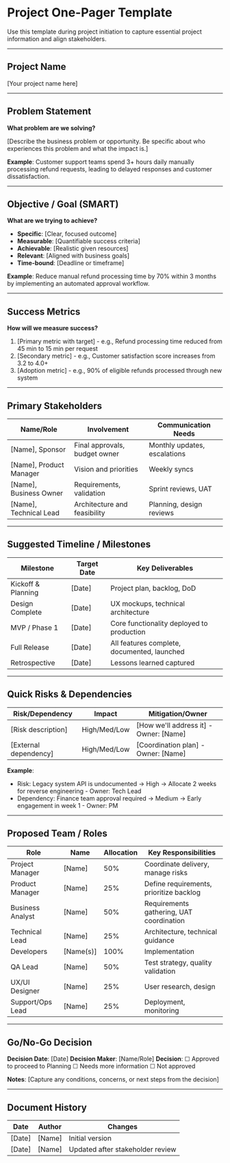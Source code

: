 # Project One-Pager Template

Use this template during project initiation to capture essential project information and align stakeholders.

---

## Project Name
[Your project name here]

---

## Problem Statement
**What problem are we solving?**

[Describe the business problem or opportunity. Be specific about who experiences this problem and what the impact is.]

**Example**: Customer support teams spend 3+ hours daily manually processing refund requests, leading to delayed responses and customer dissatisfaction.

---

## Objective / Goal (SMART)
**What are we trying to achieve?**

- **Specific**: [Clear, focused outcome]
- **Measurable**: [Quantifiable success criteria]
- **Achievable**: [Realistic given resources]
- **Relevant**: [Aligned with business goals]
- **Time-bound**: [Deadline or timeframe]

**Example**: Reduce manual refund processing time by 70% within 3 months by implementing an automated approval workflow.

---

## Success Metrics
**How will we measure success?**

1. [Primary metric with target] - e.g., Refund processing time reduced from 45 min to 15 min per request
2. [Secondary metric] - e.g., Customer satisfaction score increases from 3.2 to 4.0+
3. [Adoption metric] - e.g., 90% of eligible refunds processed through new system

---

## Primary Stakeholders

| Name/Role | Involvement | Communication Needs |
|-----------|-------------|---------------------|
| [Name], Sponsor | Final approvals, budget owner | Monthly updates, escalations |
| [Name], Product Manager | Vision and priorities | Weekly syncs |
| [Name], Business Owner | Requirements, validation | Sprint reviews, UAT |
| [Name], Technical Lead | Architecture and feasibility | Planning, design reviews |

---

## Suggested Timeline / Milestones

| Milestone | Target Date | Key Deliverables |
|-----------|-------------|------------------|
| Kickoff & Planning | [Date] | Project plan, backlog, DoD |
| Design Complete | [Date] | UX mockups, technical architecture |
| MVP / Phase 1 | [Date] | Core functionality deployed to production |
| Full Release | [Date] | All features complete, documented, launched |
| Retrospective | [Date] | Lessons learned captured |

---

## Quick Risks & Dependencies

| Risk/Dependency | Impact | Mitigation/Owner |
|-----------------|--------|------------------|
| [Risk description] | High/Med/Low | [How we'll address it] - Owner: [Name] |
| [External dependency] | High/Med/Low | [Coordination plan] - Owner: [Name] |

**Example**:
- Risk: Legacy system API is undocumented → High → Allocate 2 weeks for reverse engineering - Owner: Tech Lead
- Dependency: Finance team approval required → Medium → Early engagement in week 1 - Owner: PM

---

## Proposed Team / Roles

| Role | Name | Allocation | Key Responsibilities |
|------|------|------------|---------------------|
| Project Manager | [Name] | 50% | Coordinate delivery, manage risks |
| Product Manager | [Name] | 25% | Define requirements, prioritize backlog |
| Business Analyst | [Name] | 50% | Requirements gathering, UAT coordination |
| Technical Lead | [Name] | 25% | Architecture, technical guidance |
| Developers | [Name(s)] | 100% | Implementation |
| QA Lead | [Name] | 50% | Test strategy, quality validation |
| UX/UI Designer | [Name] | 25% | User research, design |
| Support/Ops Lead | [Name] | 25% | Deployment, monitoring |

---

## Go/No-Go Decision

**Decision Date**: [Date]
**Decision Maker**: [Name/Role]
**Decision**: ☐ Approved to proceed to Planning ☐ Needs more information ☐ Not approved

**Notes**:
[Capture any conditions, concerns, or next steps from the decision]

---

## Document History

| Date | Author | Changes |
|------|--------|---------|
| [Date] | [Name] | Initial version |
| [Date] | [Name] | Updated after stakeholder review |
